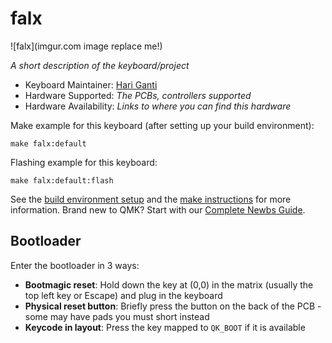 # falx

![falx](imgur.com image replace me!)

*A short description of the keyboard/project*

* Keyboard Maintainer: [Hari Ganti](https://github.com/hariganti)
* Hardware Supported: *The PCBs, controllers supported*
* Hardware Availability: *Links to where you can find this hardware*

Make example for this keyboard (after setting up your build environment):

    make falx:default

Flashing example for this keyboard:

    make falx:default:flash

See the [build environment setup](https://docs.qmk.fm/#/getting_started_build_tools) and the [make instructions](https://docs.qmk.fm/#/getting_started_make_guide) for more information. Brand new to QMK? Start with our [Complete Newbs Guide](https://docs.qmk.fm/#/newbs).

## Bootloader

Enter the bootloader in 3 ways:

* **Bootmagic reset**: Hold down the key at (0,0) in the matrix (usually the top left key or Escape) and plug in the keyboard
* **Physical reset button**: Briefly press the button on the back of the PCB - some may have pads you must short instead
* **Keycode in layout**: Press the key mapped to `QK_BOOT` if it is available
